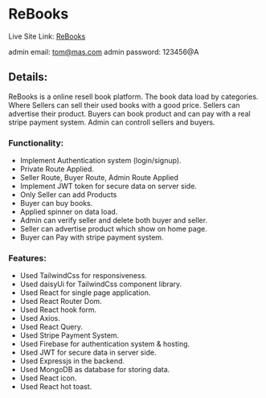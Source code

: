 # ReBooks

Live Site Link: [ReBooks](https://rebooks-f1684.web.app/)

admin email: tom@mas.com
admin password: 123456@A

## Details:

ReBooks is a online resell book platform. The book data load by categories. Where Sellers can sell their used books with a good price. Sellers can advertise their product. Buyers can book product and can pay with a real stripe payment system. Admin can controll sellers and buyers.

### Functionality: 

- Implement Authentication system (login/signup).
- Private Route Applied.
- Seller Route, Buyer Route, Admin Route Applied
- Implement JWT token for secure data on server side.
- Only Seller can add Products
- Buyer can buy books.
- Applied spinner on data load.
- Admin can verify seller and delete both buyer and seller.
- Seller can advertise product which show on home page.
- Buyer can Pay with stripe payment system.

### Features:

- Used TailwindCss for responsiveness.
- Used daisyUi for TailwindCss component library.
- Used React for single page application.
- Used React Router Dom.
- Used React hook form.
- Used Axios.
- Used React Query.
- Used Stripe Payment System.
- Used Firebase for authentication system & hosting.
- Used JWT for secure data in server side.
- Used Expressjs in the backend.
- Used MongoDB as database for storing data.
- Used React icon.
- Used React hot toast.



